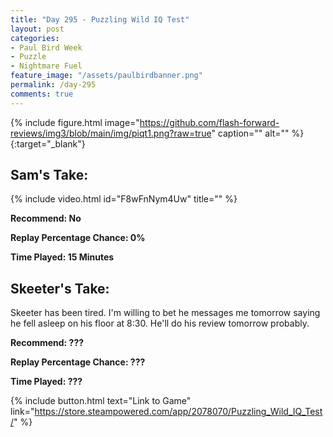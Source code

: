 ```yaml
---
title: "Day 295 - Puzzling Wild IQ Test"
layout: post
categories:
- Paul Bird Week
- Puzzle
- Nightmare Fuel
feature_image: "/assets/paulbirdbanner.png"
permalink: /day-295
comments: true
---
```


{% include figure.html image="https://github.com/flash-forward-reviews/img3/blob/main/img/piqt1.png?raw=true" caption="" alt="" %}{:target="_blank"}
 
## Sam's Take:

{% include video.html id="F8wFnNym4Uw" title="" %}
 
**Recommend: No**

**Replay Percentage Chance: 0%**

**Time Played: 15 Minutes**

## Skeeter's Take:

Skeeter has been tired. I'm willing to bet he messages me tomorrow saying he fell asleep on his floor at 8:30. He'll do his review tomorrow probably.

**Recommend: ???**

**Replay Percentage Chance: ???**

**Time Played: ???**

{% include button.html text="Link to Game" link="https://store.steampowered.com/app/2078070/Puzzling_Wild_IQ_Test/" %}